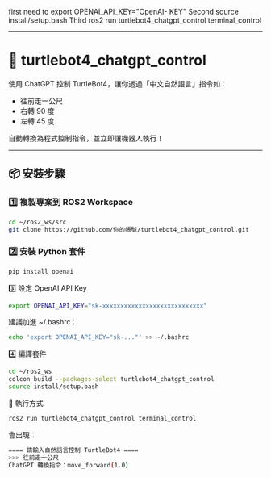 first
need to export OPENAI_API_KEY="OpenAI- KEY"
Second
source install/setup.bash
Third
ros2 run turtlebot4_chatgpt_control terminal_control

---------------------------------------------------------
# 🤖 turtlebot4_chatgpt_control

使用 ChatGPT 控制 TurtleBot4，讓你透過「中文自然語言」指令如：

- 往前走一公尺
- 右轉 90 度
- 左轉 45 度

自動轉換為程式控制指令，並立即讓機器人執行！

---

## 📦 安裝步驟

### 1️⃣ 複製專案到 ROS2 Workspace

```bash
cd ~/ros2_ws/src
git clone https://github.com/你的帳號/turtlebot4_chatgpt_control.git
```

### 2️⃣ 安裝 Python 套件
```bash
pip install openai
```

3️⃣ 設定 OpenAI API Key
```bash
export OPENAI_API_KEY="sk-xxxxxxxxxxxxxxxxxxxxxxxxxxxx"
```
建議加進 ~/.bashrc：
```bash
echo 'export OPENAI_API_KEY="sk-..."' >> ~/.bashrc
```

4️⃣ 編譯套件
```bash
cd ~/ros2_ws
colcon build --packages-select turtlebot4_chatgpt_control
source install/setup.bash
```
🚀 執行方式
```bash
ros2 run turtlebot4_chatgpt_control terminal_control
```
會出現：
```bash
==== 請輸入自然語言控制 TurtleBot4 ====
>>> 往前走一公尺
ChatGPT 轉換指令：move_forward(1.0)
```
